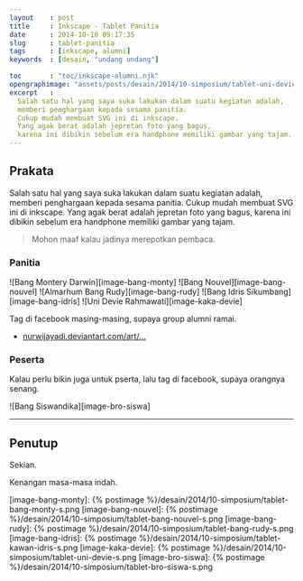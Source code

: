 ```yaml
---
layout    : post
title     : Inkscape - Tablet Panitia
date      : 2014-10-10 09:17:35
slug      : tablet-panitia
tags      : [inkscape, alumni]
keywords  : [desain, "undang undang"]

toc       : "toc/inkscape-alumni.njk"
opengraphimage: "assets/posts/desain/2014/10-simposium/tablet-uni-devie-s.png"
excerpt   : 
  Salah satu hal yang saya suka lakukan dalam suatu kegiatan adalah,
  memberi penghargaan kepada sesama panitia. 
  Cukup mudah membuat SVG ini di inkscape.
  Yang agak berat adalah jepretan foto yang bagus,
  karena ini dibikin sebelum era handphone memiliki gambar yang tajam.
---
```


<a name="prakata"></a>

## Prakata

Salah satu hal yang saya suka lakukan dalam suatu kegiatan adalah,
memberi penghargaan kepada sesama panitia. 
Cukup mudah membuat SVG ini di inkscape.
Yang agak berat adalah jepretan foto yang bagus,
karena ini dibikin sebelum era handphone memiliki gambar yang tajam.

> Mohon maaf kalau jadinya merepotkan pembaca.

### Panitia

![Bang Montery Darwin][image-bang-monty]
![Bang Nouvel][image-bang-nouvel]
![Almarhum Bang Rudy][image-bang-rudy]
![Bang Idris Sikumbang][image-bang-idris]
![Uni Devie Rahmawati][image-kaka-devie]

Tag di facebook masing-masing, supaya group alumni ramai.

* [nurwijayadi.deviantart.com/art/...][deviant-devie]

### Peserta

Kalau perlu bikin juga untuk pserta,
lalu tag di facebook, supaya orangnya senang.

![Bang Siswandika][image-bro-siswa]

-- -- --

<a name="penutup"></a>

## Penutup

Sekian.

Kenangan masa-masa indah.

[//]: <> ( -- -- -- links below -- -- -- )

[image-bang-monty]:     {% postimage %}/desain/2014/10-simposium/tablet-bang-monty-s.png
[image-bang-nouvel]:    {% postimage %}/desain/2014/10-simposium/tablet-bang-nouvel-s.png
[image-bang-rudy]:      {% postimage %}/desain/2014/10-simposium/tablet-bang-rudy-s.png
[image-bang-idris]:     {% postimage %}/desain/2014/10-simposium/tablet-kawan-idris-s.png
[image-kaka-devie]:     {% postimage %}/desain/2014/10-simposium/tablet-uni-devie-s.png
[image-bro-siswa]:      {% postimage %}/desain/2014/10-simposium/tablet-bro-siswa-s.png

[deviant-devie]:        https://www.deviantart.com/nurwijayadi/art/Panitia-on-Tablet-645795277
